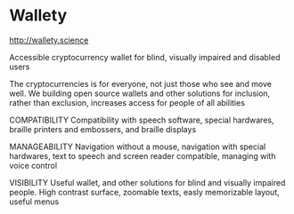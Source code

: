 # Wallety

http://wallety.science

Accessible cryptocurrency wallet for blind, visually impaired and disabled users

The cryptocurrencies is for everyone, not just those who see and move well. We building open source wallets and other solutions for inclusion, rather than exclusion, increases access for people of all abilities

COMPATIBILITY
Compatibility with speech software, special hardwares, braille printers and embossers, and braille displays

MANAGEABILITY
Navigation without a mouse, navigation with special hardwares, text to speech and screen reader compatible, managing with voice control

VISIBILITY
Useful wallet, and other solutions for blind and visually impaired people. High contrast surface, zoomable texts, easly memorizable layout, useful menus


